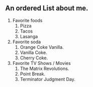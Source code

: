 ## An ordered List about me.

1. Favorite foods
   1. Pizza 
   2. Tacos
   3. Lasanga 
2. Favorite soda
   1. Orange Coke Vanilla.
   2. Vanilla Coke.
   3. Cherry Coke.
3. Favorite TV Shows / Movies
   1. The Matrix Revolutions.
   2. Point Break.
   3. Terminator Judgment Day.
